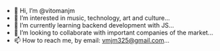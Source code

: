 - 👋 Hi, I’m @vitomanjm
- 👀 I’m interested in music, technology, art and culture...
- 🌱 I’m currently learning backend development with JS...
- 💞️ I’m looking to collaborate with important companies of the market...
- 📫 How to reach me, by email: vmjm325@gmail.com...

<!---
vitomanjm/vitomanjm is a ✨ special ✨ repository because its `README.md` (this file) appears on your GitHub profile.
You can click the Preview link to take a look at your changes.
--->

